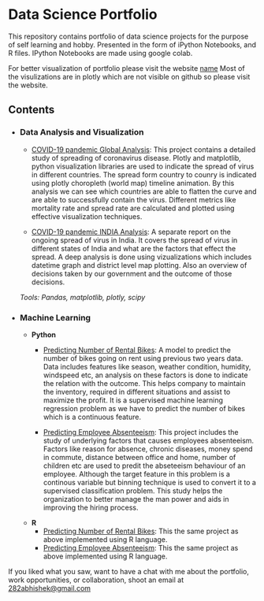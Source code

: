 # Data Science Portfolio
This repository contains portfolio of data science projects for the purpose of self learning and hobby. Presented in the form of iPython Notebooks, and R files. IPython Notebooks are made using google colab.

For better visualization of portfolio please visit the website [name](link)
Most of the visulizations are in plotly which are not visible on github so please visit the website.

## Contents

- ### Data Analysis and Visualization
    
	- [COVID-19 pandemic Global Analysis](link): This project contains a detailed study of spreading of coronavirus disease. Plotly and matplotlib, python visualization libraries are used to indicate the spread of virus in different countries. The spread form country to counry is indicated using plotly choropleth (world map) timeline animation. By this analysis we can see which countries are able to flatten the curve and are able to successfully contain the virus. Different metrics like mortality rate and spread rate are calculated and plotted using effective visualization techniques.

	- [COVID-19 pandemic INDIA Analysis](link): A separate report on the ongoing spread of virus in India. It covers the spread of virus in different states of India and what are the factors that effect the spread. A deep analysis is done using vizualizations which includes datetime graph and district level map plotting. Also an overview of decisions taken by our government and the outcome of those decisions.
	
	_Tools: Pandas, matplotlib, plotly, scipy_
	
- ### Machine Learning
    - __Python__
    	- [Predicting Number of Rental Bikes](link): A model to predict the number of bikes going on rent using previous two years data. Data includes features like season, weather condition, humidity, windspeed etc, an analysis on these factors is done to indicate the relation with the outcome. This helps company to maintain the inventory, required in different situations and assist to maximize the profit. It is a supervised machine learning regression problem as we have to predict the number of bikes which is a continuous feature.
    	
    	- [Predicting Employee Absenteeism](link): This project includes the study of underlying factors that causes employees absenteeism. Factors like reason for absence, chronic diseases, money spend in commute, distance between office and home, number of children etc are used to predit the abseteeism behaviour of an employee. Although the target feature in this problem is a continous variable but binning technique is used to convert it to a supervised classification problem. This study helps the organization to better manage the man power and aids in improving the hiring process.
    - __R__ 
        - [Predicting Number of Rental Bikes](link): This the same project as above implemented using R language.
        - [Predicting Employee Absenteeism](link): This the same project as above implemented using R language.

If you liked what you saw, want to have a chat with me about the portfolio, work opportunities, or collaboration, shoot an email at 282abhishek@gmail.com 
